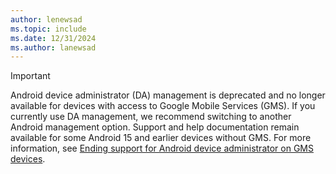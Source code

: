 ```yaml
---
author: lenewsad
ms.topic: include
ms.date: 12/31/2024
ms.author: lanewsad
---
```


> [!IMPORTANT]
> Android device administrator (DA) management is deprecated and no longer available for devices with access to Google Mobile Services (GMS). If you currently use DA management, we recommend switching to another Android management option. Support and help documentation remain available for some Android 15 and earlier devices without GMS. For more information, see [Ending support for Android device administrator on GMS devices](https://techcommunity.microsoft.com/t5/intune-customer-success/microsoft-intune-ending-support-for-android-device-administrator/ba-p/3915443).
